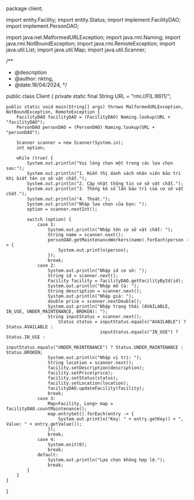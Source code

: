 package client;

import entity.Facility;
import entity.Status;
import implement.FacilityDAO;
import implement.PersonDAO;

import java.net.MalformedURLException;
import java.rmi.Naming;
import java.rmi.NotBoundException;
import java.rmi.RemoteException;
import java.util.List;
import java.util.Map;
import java.util.Scanner;

/**
 * @description
 * @author: nktng,
 * @date:18/04/2024,
 */



public class Client {
    private static final String URL = "rmi://FIL:8611/";

    public static void main(String[] args) throws MalformedURLException, NotBoundException, RemoteException {
        FacilityDAO facilityDAO = (FacilityDAO) Naming.lookup(URL + "facilityDAO");
        PersonDAO personDAO = (PersonDAO) Naming.lookup(URL + "personDAO");

        Scanner scanner = new Scanner(System.in);
        int option;

        while (true) {
            System.out.println("Vui lòng chọn một trong các lựa chọn sau:");
            System.out.println("1. Hiển thị danh sách nhân viên bảo trì khi biết tên cơ sở vật chất.");
            System.out.println("2. Cập nhật thông tin cơ sở vật chất.");
            System.out.println("3. Thống kê số lần bảo trì của cơ sở vật chất.");
            System.out.println("4. Thoát.");
            System.out.println("Nhập lựa chọn của bạn: ");
            option = scanner.nextInt();

            switch (option) {
                case 1:
                    System.out.println("Nhập tên cơ sở vật chất: ");
                    String name = scanner.next();
                    personDAO.getMaintenanceWorkers(name).forEach(person -> {
                        System.out.println(person);
                    });
                    break;
                case 2:
                    System.out.println("Nhập id cơ sở: ");
                    String id = scanner.next();
                    Facility facility = facilityDAO.getFacilityById(id);
                    System.out.println("Nhập mô tả: ");
                    String description = scanner.next();
                    System.out.println("Nhập giá: ");
                    double price = scanner.nextDouble();
                    System.out.println("Nhập trạng thái (AVAILABLE, IN_USE, UNDER_MAINTENANCE, BROKEN): ");
                    String inputStatus = scanner.next();
                        Status status = inputStatus.equals("AVAILABLE") ? Status.AVAILABLE :
                                        inputStatus.equals("IN_USE") ? Status.IN_USE :
                                        inputStatus.equals("UNDER_MAINTENANCE") ? Status.UNDER_MAINTENANCE : Status.BROKEN;
                    System.out.println("Nhập vị trí: ");
                    String location = scanner.next();
                    facility.setDescription(description);
                    facility.setPrice(price);
                    facility.setStatus(status);
                    facility.setLocation(location);
                    facilityDAO.updateFacility(facility);
                    break;
                case 3:
                    Map<Facility, Long> map = facilityDAO.countMaintenance();
                    map.entrySet().forEach(entry -> {
                        System.out.println("Key: " + entry.getKey() + ", Value: " + entry.getValue());
                    });
                    break;
                case 4:
                    System.exit(0);
                    break;
                default:
                    System.out.println("Lựa chọn không hợp lệ.");
                    break;
            }
        }
    }
}
